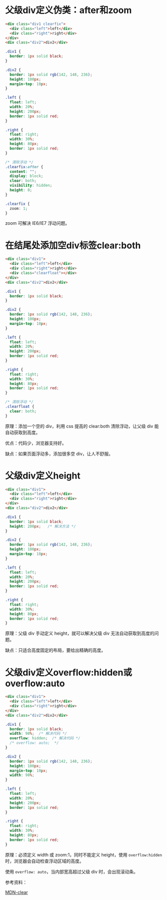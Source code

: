 # 父级div定义伪类：after和zoom

```html
<div class="div1 clearfix">
  <div class="left">left</div>
  <div class="right">right</div>
</div>
<div class="div2">div2</div>
```

```css
.div1 {
  border: 1px solid black;
}

.div2 {
  border: 1px solid rgb(142, 148, 236);
  height: 100px;
  margin-top: 10px;
}

.left {
  float: left;
  width: 20%;
  height: 200px;
  border: 1px solid red;
}

.right {
  float: right;
  width: 30%;
  height: 80px;
  border: 1px solid red;
}

/* 清除浮动 */
.clearfix:after {
  content: "";
  display: block;
  clear: both;
  visibility: hidden;
  height: 0;
}

.clearfix {
  zoom: 1;
}
```

zoom 可解决 IE6/IE7 浮动问题。

# 在结尾处添加空div标签clear:both

```html
<div class="div1">
  <div class="left">left</div>
  <div class="right">right</div>
  <div class="clearfloat"></div>
</div>
<div class="div2">div2</div>
```

```css
.div1 {
  border: 1px solid black;
}

.div2 {
  border: 1px solid rgb(142, 148, 236);
  height: 100px;
  margin-top: 10px;
}

.left {
  float: left;
  width: 20%;
  height: 200px;
  border: 1px solid red;
}

.right {
  float: right;
  width: 30%;
  height: 80px;
  border: 1px solid red;
}

/* 清除浮动 */
.clearfloat {
  clear: both;
}
```

原理：添加一个空的 div，利用 css 提高的 clear:both 清除浮动，让父级 div 能自动获取到高度。

优点：代码少，浏览器支持好。

缺点：如果页面浮动多，添加很多空 div，让人不舒服。

# 父级div定义height

```html
<div class="div1">
  <div class="left">left</div>
  <div class="right">right</div>
</div>
<div class="div2">div2</div>
```

```css
.div1 {
  border: 1px solid black;
  height: 200px;   /* 解决方法 */
}

.div2 {
  border: 1px solid rgb(142, 148, 236);
  height: 100px;
  margin-top: 10px;
}

.left {
  float: left;
  width: 20%;
  height: 200px;
  border: 1px solid red;
}

.right {
  float: right;
  width: 30%;
  height: 80px;
  border: 1px solid red;
}  
```

原理：父级 div 手动定义 height，就可以解决父级 div 无法自动获取到高度的问题。

缺点：只适合高度固定的布局，要给出精确的高度。

# 父级div定义overflow:hidden或overflow:auto

```html
<div class="div1">
  <div class="left">left</div>
  <div class="right">right</div>
</div>
<div class="div2">div2</div>
```

```css
.div1 {
  border: 1px solid black;
  width: 98%;  /* 解决代码 */
  overflow: hidden;  /* 解决代码 */
  /* overflow: auto;  */
}

.div2 {
  border: 1px solid rgb(142, 148, 236);
  height: 100px;
  margin-top: 10px;
  width: 98%;
}

.left {
  float: left;
  width: 20%;
  height: 200px;
  border: 1px solid red;
}

.right {
  float: right;
  width: 30%;
  height: 80px;
  border: 1px solid red;
}  
```

原理：必须定义 width 或 zoom:1，同时不能定义 height，使用 `overflow:hidden` 时，浏览器会自动检查浮动区域的高度。

使用 `overflow: auto`，当内部宽高超过父级 div 时，会出现滚动条。

参考资料：

[MDN-clear](https://developer.mozilla.org/zh-CN/docs/Web/CSS/clear)